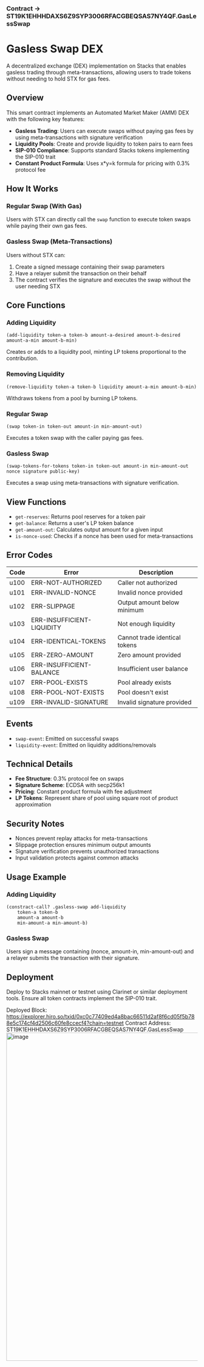 ### Contract -> ST19K1EHHHDAXS6Z9SYP3006RFACGBEQSAS7NY4QF.GasLessSwap

# Gasless Swap DEX

A decentralized exchange (DEX) implementation on Stacks that enables gasless trading through meta-transactions, allowing users to trade tokens without needing to hold STX for gas fees.

## Overview

This smart contract implements an Automated Market Maker (AMM) DEX with the following key features:

- **Gasless Trading**: Users can execute swaps without paying gas fees by using meta-transactions with signature verification
- **Liquidity Pools**: Create and provide liquidity to token pairs to earn fees
- **SIP-010 Compliance**: Supports standard Stacks tokens implementing the SIP-010 trait
- **Constant Product Formula**: Uses x*y=k formula for pricing with 0.3% protocol fee

## How It Works

### Regular Swap (With Gas)
Users with STX can directly call the `swap` function to execute token swaps while paying their own gas fees.

### Gasless Swap (Meta-Transactions)
Users without STX can:
1. Create a signed message containing their swap parameters
2. Have a relayer submit the transaction on their behalf
3. The contract verifies the signature and executes the swap without the user needing STX

## Core Functions

### Adding Liquidity
```clarity
(add-liquidity token-a token-b amount-a-desired amount-b-desired amount-a-min amount-b-min)
```
Creates or adds to a liquidity pool, minting LP tokens proportional to the contribution.

### Removing Liquidity
```clarity
(remove-liquidity token-a token-b liquidity amount-a-min amount-b-min)
```
Withdraws tokens from a pool by burning LP tokens.

### Regular Swap
```clarity
(swap token-in token-out amount-in min-amount-out)
```
Executes a token swap with the caller paying gas fees.

### Gasless Swap
```clarity
(swap-tokens-for-tokens token-in token-out amount-in min-amount-out nonce signature public-key)
```
Executes a swap using meta-transactions with signature verification.

## View Functions

- `get-reserves`: Returns pool reserves for a token pair
- `get-balance`: Returns a user's LP token balance
- `get-amount-out`: Calculates output amount for a given input
- `is-nonce-used`: Checks if a nonce has been used for meta-transactions

## Error Codes

| Code | Error | Description |
|------|-------|-------------|
| u100 | ERR-NOT-AUTHORIZED | Caller not authorized |
| u101 | ERR-INVALID-NONCE | Invalid nonce provided |
| u102 | ERR-SLIPPAGE | Output amount below minimum |
| u103 | ERR-INSUFFICIENT-LIQUIDITY | Not enough liquidity |
| u104 | ERR-IDENTICAL-TOKENS | Cannot trade identical tokens |
| u105 | ERR-ZERO-AMOUNT | Zero amount provided |
| u106 | ERR-INSUFFICIENT-BALANCE | Insufficient user balance |
| u107 | ERR-POOL-EXISTS | Pool already exists |
| u108 | ERR-POOL-NOT-EXISTS | Pool doesn't exist |
| u109 | ERR-INVALID-SIGNATURE | Invalid signature provided |

## Events

- `swap-event`: Emitted on successful swaps
- `liquidity-event`: Emitted on liquidity additions/removals

## Technical Details

- **Fee Structure**: 0.3% protocol fee on swaps
- **Signature Scheme**: ECDSA with secp256k1
- **Pricing**: Constant product formula with fee adjustment
- **LP Tokens**: Represent share of pool using square root of product approximation

## Security Notes

- Nonces prevent replay attacks for meta-transactions
- Slippage protection ensures minimum output amounts
- Signature verification prevents unauthorized transactions
- Input validation protects against common attacks

## Usage Example

### Adding Liquidity
```clarity
(constract-call? .gasless-swap add-liquidity 
    token-a token-b 
    amount-a amount-b 
    min-amount-a min-amount-b)
```

### Gasless Swap
Users sign a message containing (nonce, amount-in, min-amount-out) and a relayer submits the transaction with their signature.

## Deployment

Deploy to Stacks mainnet or testnet using Clarinet or similar deployment tools. Ensure all token contracts implement the SIP-010 trait.

Deployed Block: https://explorer.hiro.so/txid/0xc0c77409ed4a8bac66511d2af8f6cd05f5b788e5c174cf4d2506c60fe8ccecf4?chain=testnet
Contract Address: ST19K1EHHHDAXS6Z9SYP3006RFACGBEQSAS7NY4QF.GasLessSwap
<img width="1919" height="862" alt="image" src="https://github.com/user-attachments/assets/752642e9-5f74-4635-8331-080bb5e4314a" />

